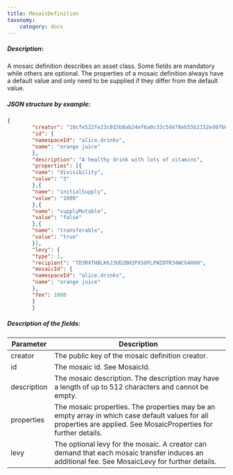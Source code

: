 ```yaml
---
title: MosaicDefinition
taxonomy:
    category: docs
---
```


 
##### Description: 
A mosaic definition describes an asset class. Some fields are mandatory while others are optional. The properties of a mosaic definition always have a default value and only need to be supplied if they differ from the default value.

 
##### JSON structure by example: 
```json
{
        "creator": "10cfe522fe23c015b8ab24ef6a0c32c5de78eb55b2152ed07b6a092121187100",
        "id": {
        "namespaceId": "alice.drinks",
        "name": "orange juice"
        },
        "description": "A healthy drink with lots of vitamins",
        "properties": [{
        "name": "divisibility",
        "value": "3"
        },{
        "name": "initialSupply",
        "value": "1000"
        },{
        "name": "supplyMutable",
        "value": "false"
        },{
        "name": "transferable",
        "value": "true"
        }],
        "levy": {
        "type": 1,
        "recipient": "TD3RXTHBLK6J3UD2BH2PXSOFLPWZOTR34WCG4HXH",
        "mosaicId": {
        "namespaceId": "alice.drinks",
        "name": "orange juice"
        },
        "fee": 1000
        }
        }
``` 
##### Description of the fields: 

| Parameter | Description |
|------|------|
| creator | The public key of the mosaic definition creator. |
| id | The mosaic id. See MosaicId. |
| description | The mosaic description. The description may have a length of up to 512 characters and cannot be empty. |
| properties | The mosaic properties. The properties may be an empty array in which case default values for all properties are applied. See MosaicProperties for further details.  |
| levy | The optional levy for the mosaic. A creator can demand that each mosaic transfer induces an additional fee. See MosaicLevy for further details.  |

 
